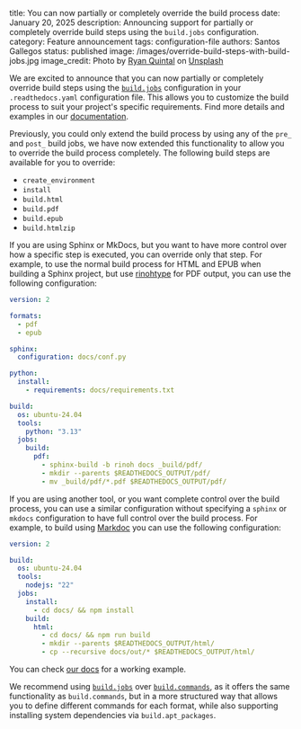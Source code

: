 title: You can now partially or completely override the build process
date: January 20, 2025
description: Announcing support for partially or completely override build steps using the `build.jobs` configuration.
category: Feature announcement
tags: configuration-file
authors: Santos Gallegos
status: published
image: /images/override-build-steps-with-build-jobs.jpg
image_credit: Photo by <a href="https://unsplash.com/@ryanquintal?utm_content=creditCopyText&utm_medium=referral&utm_source=unsplash">Ryan Quintal</a> on <a href="https://unsplash.com/photos/purple-block-toy-_H7p-RZUVo4?utm_content=creditCopyText&utm_medium=referral&utm_source=unsplash">Unsplash</a>

We are excited to announce that you can now partially or completely override build steps using the [`build.jobs`](https://docs.readthedocs.io/en/stable/config-file/v2.html#build-jobs) configuration in your `.readthedocs.yaml` configuration file.
This allows you to customize the build process to suit your project's specific requirements.
Find more details and examples in our [documentation](https://docs.readthedocs.io/en/stable/build-customization.html).

Previously, you could only extend the build process by using any of the `pre_` and `post_` build jobs,
we have now extended this functionality to allow you to override the build process completely.
The following build steps are available for you to override:

- `create_environment`
- `install`
- `build.html`
- `build.pdf`
- `build.epub`
- `build.htmlzip`

If you are using Sphinx or MkDocs, but you want to have more control over how a specific step is executed, you can override only that step.
For example, to use the normal build process for HTML and EPUB when building a Sphinx project,
but use [rinohtype](https://www.mos6581.org/rinohtype/master/intro.html#sphinx-builder) for PDF output, you can use the following configuration:

```yaml
version: 2

formats:
  - pdf
  - epub

sphinx:
  configuration: docs/conf.py

python:
  install:
    - requirements: docs/requirements.txt

build:
  os: ubuntu-24.04
  tools:
    python: "3.13"
  jobs:
    build:
      pdf:
        - sphinx-build -b rinoh docs _build/pdf/
        - mkdir --parents $READTHEDOCS_OUTPUT/pdf/
        - mv _build/pdf/*.pdf $READTHEDOCS_OUTPUT/pdf/
```

If you are using another tool, or you want complete control over the build process,
you can use a similar configuration without specifying a `sphinx` or `mkdocs` configuration to have full control over the build process.
For example, to build using [Markdoc](https://markdoc.dev/) you can use the following configuration:

```yaml
version: 2

build:
  os: ubuntu-24.04
  tools:
    nodejs: "22"
  jobs:
    install:
      - cd docs/ && npm install
    build:
      html:
        - cd docs/ && npm run build
        - mkdir --parents $READTHEDOCS_OUTPUT/html/
        - cp --recursive docs/out/* $READTHEDOCS_OUTPUT/html/
```

You can check [our docs](https://docs.readthedocs.io/en/stable/intro/markdoc.html) for a working example.

We recommend using [`build.jobs`](https://docs.readthedocs.io/en/stable/config-file/v2.html#build-jobs) over [`build.commands`](https://docs.readthedocs.io/en/stable/config-file/v2.html#build-commands),
as it offers the same functionality as `build.commands`, but in a more structured way that allows you to define different commands for each format,
while also supporting installing system dependencies via `build.apt_packages`.
